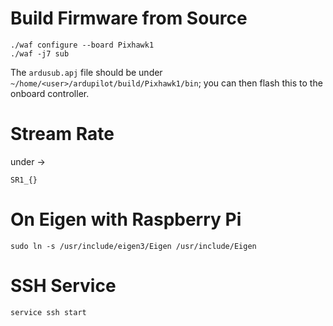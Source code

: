 # Build Firmware from Source

```
./waf configure --board Pixhawk1
./waf -j7 sub
```
The ```ardusub.apj``` file should be under ```~/home/<user>/ardupilot/build/Pixhawk1/bin```; you can then flash this to the onboard controller.

# Stream Rate
under ->
```
SR1_{}
```

# On Eigen with Raspberry Pi
```
sudo ln -s /usr/include/eigen3/Eigen /usr/include/Eigen
```

# SSH Service
```
service ssh start
```

# 

